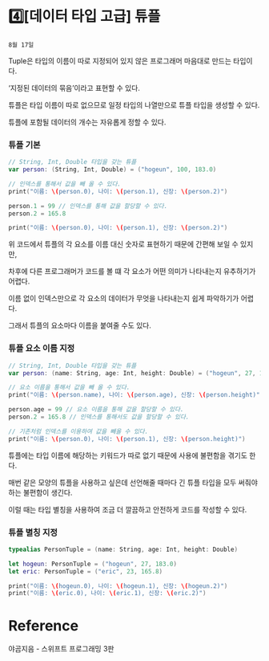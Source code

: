 # 4️⃣[데이터 타입 고급] 튜플

`8월 17일`

Tuple은 타입의 이름이 따로 지정되어 있지 않은 프로그래머 마음대로 만드는 타입이다.

‘지정된 데이터의 묶음’이라고 표현할 수 있다.

튜플은 타입 이름이 따로 없으므로 일정 타입의 나열만으로 튜플 타입을 생성할 수 있다.

튜플에 포함될 데이터의 개수는 자유롭게 정할 수 있다.

### 튜플 기본

```swift
// String, Int, Double 타입을 갖는 튜플
var person: (String, Int, Double) = ("hogeun", 100, 183.0)

// 인덱스를 통해서 값을 빼 올 수 있다.
print("이름: \(person.0), 나이: \(person.1), 신장: \(person.2)")

person.1 = 99 // 인덱스를 통해 값을 할당할 수 있다.
person.2 = 165.8

print("이름: \(person.0), 나이: \(person.1), 신장: \(person.2)")
```

위 코드에서 튜플의 각 요소를 이름 대신 숫자로 표현하기 때문에 간편해 보일 수 있지만,

차후에 다른 프로그래머가 코드를 볼 떄 각 요소가 어떤 의미가 나타내는지 유추하기가 어렵다.

이름 없이 인덱스만으로 각 요소의 데이터가 무엇을 나타내는지 쉽게 파악하기가 어렵다.

그래서 튜플의 요소마다 이름을 붙여줄 수도 있다.

### 튜플 요소 이름 지정

```swift
// String, Int, Double 타입을 갖는 튜플
var person: (name: String, age: Int, height: Double) = ("hogeun", 27, 183.0)

// 요소 이름을 통해서 값을 빼 올 수 있다.
print("이름: \(person.name), 나이: \(person.age), 신장: \(person.height)")

person.age = 99 // 요소 이름을 통해 값을 할당할 수 있다.
person.2 = 165.8 // 인덱스를 통해서도 값을 할당할 수 있다.

// 기존처럼 인덱스를 이용하여 값을 빼올 수 있다.
print("이름: \(person.0), 나이: \(person.1), 신장: \(person.height)")
```

튜플에는 타입 이름에 해당하는 키워드가 따로 없기 때문에 사용에 불편함을 겪기도 한다.

매번 같은 모양의 튜플을 사용하고 싶은데 선언해줄 때마다 긴 튜플 타입을 모두 써줘야 하는 불편함이 생긴다.

이럴 때는 타입 별칭을 사용하여 조금 더 깔끔하고 안전하게 코드를 작성할 수 있다.

### 튜플 별칭 지정

```swift
typealias PersonTuple = (name: String, age: Int, height: Double)

let hogeun: PersonTuple = ("hogeun", 27, 183.0)
let eric: PersonTuple = ("eric", 23, 165.8)

print("이름: \(hogeun.0), 나이: \(hogeun.1), 신장: \(hogeun.2)")
print("이름: \(eric.0), 나이: \(eric.1), 신장: \(eric.2)")
```

# Reference

야곰지음 - 스위프트 프로그래밍 3판
